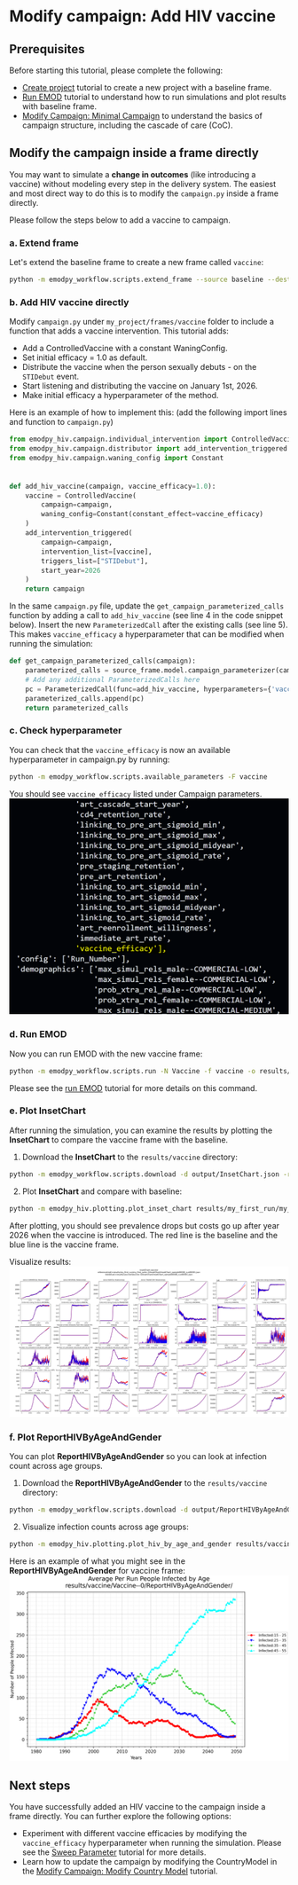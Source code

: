 # Modify campaign: Add HIV vaccine


## Prerequisites
Before starting this tutorial, please complete the following:

- [Create project](./create_project.md) tutorial to create a new project with a baseline frame.
- [Run EMOD](./run_emod.md) tutorial to understand how to run simulations and plot results with baseline frame.
- [Modify Campaign: Minimal Campaign](./modify_campaign_1_minimal_campaign.md) to understand the basics of campaign structure, including the cascade of care (CoC).

## Modify the campaign inside a frame directly
You may want to simulate a **change in outcomes** (like introducing a vaccine) without modeling every step in the 
delivery system. The easiest and most direct way to do this is to modify the `campaign.py` inside a frame directly.

Please follow the steps below to add a vaccine to campaign.

### a. Extend frame
Let's extend the baseline frame to create a new frame called `vaccine`:

```bash
python -m emodpy_workflow.scripts.extend_frame --source baseline --dest vaccine
```

### b. Add HIV vaccine directly

Modify `campaign.py` under `my_project/frames/vaccine` folder to include a function that 
adds a vaccine intervention. This tutorial adds:

- Add a ControlledVaccine with a constant WaningConfig.
- Set initial efficacy = 1.0 as default.
- Distribute the vaccine when the person sexually debuts - on the `STIDebut` event.
- Start listening and distributing the vaccine on January 1st, 2026.
- Make initial efficacy a hyperparameter of the method.

Here is an example of how to implement this: (add the following import lines and function to `campaign.py`)

```python linenums="1"
from emodpy_hiv.campaign.individual_intervention import ControlledVaccine
from emodpy_hiv.campaign.distributor import add_intervention_triggered
from emodpy_hiv.campaign.waning_config import Constant


def add_hiv_vaccine(campaign, vaccine_efficacy=1.0):
    vaccine = ControlledVaccine(
        campaign=campaign,
        waning_config=Constant(constant_effect=vaccine_efficacy)
    )
    add_intervention_triggered(
        campaign=campaign,
        intervention_list=[vaccine],
        triggers_list=["STIDebut"],
        start_year=2026
    )
    return campaign
```

In the same `campaign.py` file, update the `get_campaign_parameterized_calls` function by adding a call to 
`add_hiv_vaccine` (see line 4 in the code snippet below). Insert the new `ParameterizedCall` after the existing 
calls (see line 5). This makes `vaccine_efficacy` a hyperparameter that can be modified when running the simulation:

```python linenums="1"
def get_campaign_parameterized_calls(campaign):
    parameterized_calls = source_frame.model.campaign_parameterizer(campaign=campaign)
    # Add any additional ParameterizedCalls here
    pc = ParameterizedCall(func=add_hiv_vaccine, hyperparameters={'vaccine_efficacy': None})
    parameterized_calls.append(pc)
    return parameterized_calls
```

### c. Check hyperparameter
You can check that the `vaccine_efficacy` is now an available hyperparameter in campaign.py by running:

```bash
python -m emodpy_workflow.scripts.available_parameters -F vaccine
``` 

You should see `vaccine_efficacy` listed under Campaign parameters.
![vaccine_efficacy.png](../images/vaccine_efficacy.png)


### d. Run EMOD
Now you can run EMOD with the new vaccine frame:

```bash
python -m emodpy_workflow.scripts.run -N Vaccine -f vaccine -o results/vaccine -p ContainerPlatform
```

Please see the [run EMOD](./run_emod.md) tutorial for more details on this command.

### e. Plot InsetChart

After running the simulation, you can examine the results by plotting the **InsetChart** to compare the vaccine frame with 
the baseline.

1. Download the **InsetChart** to the `results/vaccine` directory:
```bash
python -m emodpy_workflow.scripts.download -d output/InsetChart.json -r results/vaccine/experiment_index.csv -p ContainerPlatform
```

2. Plot **InsetChart** and compare with baseline:
```bash
python -m emodpy_hiv.plotting.plot_inset_chart results/my_first_run/my_first_suite--0/InsetChart/InsetChart_sample00000_run00001.json -d results/vaccine/Vaccine--0/InsetChart -t "InsetChart-vaccine" -o images/vaccine
```

After plotting, you should see prevalence drops but costs go up after year 2026 when the 
vaccine is introduced. The red line is the baseline and the blue line is the vaccine frame.

Visualize results:
![vaccine_triggered.png](../images/vaccine_triggered.png)

### f. Plot ReportHIVByAgeAndGender
You can plot **ReportHIVByAgeAndGender** so you can look at infection count across age groups.

1.  Download the **ReportHIVByAgeAndGender** to the `results/vaccine` directory:
```bash
python -m emodpy_workflow.scripts.download -d output/ReportHIVByAgeAndGender.csv -r results/vaccine/experiment_index.csv -p ContainerPlatform
```

2. Visualize infection counts across age groups:
```bash
python -m emodpy_hiv.plotting.plot_hiv_by_age_and_gender results/vaccine/Vaccine--0/ReportHIVByAgeAndGender/ -p prevalence -a -m -o images/vaccine
```

Here is an example of what you might see in the **ReportHIVByAgeAndGender** for vaccine frame:
![vaccine_age_group.png](../images/vaccine_age_group.png)

## Next steps
You have successfully added an HIV vaccine to the campaign inside a frame directly. You can further explore the 
following options:
- Experiment with different vaccine efficacies by modifying the `vaccine_efficacy` hyperparameter when running the 
simulation. Please see the [Sweep Parameter](./sweep_parameter.md) tutorial for more details.
- Learn how to update the campaign by modifying the CountryModel in the [Modify Campaign: Modify Country Model](./modify_campaign_3_modify_country_model.md) tutorial.